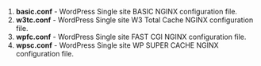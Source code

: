 1. **basic.conf** - WordPress Single site BASIC NGINX configuration file.
1. **w3tc.conf** - WordPress Single site W3 Total Cache NGINX configuration file.
1. **wpfc.conf** - WordPress Single site FAST CGI NGINX configuration file.
1. **wpsc.conf** - WordPress Single site WP SUPER CACHE NGINX configuration file.